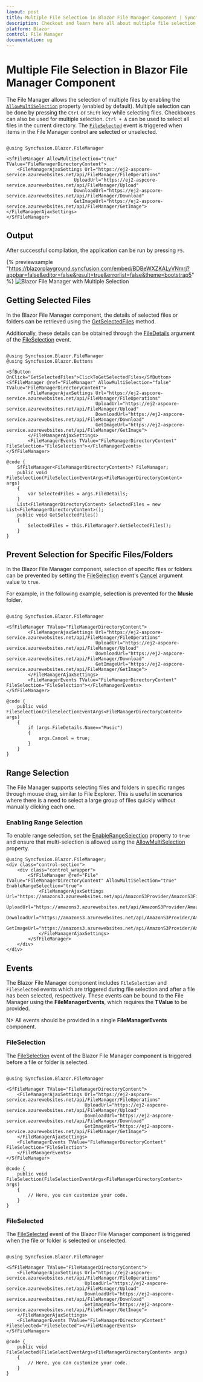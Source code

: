 ```yaml
---
layout: post
title: Multiple File Selection in Blazor File Manager Component | Syncfusion
description: Checkout and learn here all about multiple file selection in Syncfusion Blazor File Manager component and more.
platform: Blazor
control: File Manager
documentation: ug
---
```


# Multiple File Selection in Blazor File Manager Component

The File Manager allows the selection of multiple files by enabling the [`AllowMultiSelection`](https://help.syncfusion.com/cr/blazor/Syncfusion.Blazor.FileManager.SfFileManager-1.html#Syncfusion_Blazor_FileManager_SfFileManager_1_AllowMultiSelection) property (enabled by default). Multiple selection can be done by pressing the `Ctrl` or `Shift` key while selecting files. Checkboxes can also be used for multiple selection. `Ctrl + A` can be used to select all files in the current directory. The [`FileSelected`](https://help.syncfusion.com/cr/blazor/Syncfusion.Blazor.FileManager.FileManagerEvents-1.html#Syncfusion_Blazor_FileManager_FileManagerEvents_1_FileSelected) event is triggered when items in the File Manager control are selected or unselected.

```cshtml

@using Syncfusion.Blazor.FileManager

<SfFileManager AllowMultiSelection="true" TValue="FileManagerDirectoryContent">
    <FileManagerAjaxSettings Url="https://ej2-aspcore-service.azurewebsites.net/api/FileManager/FileOperations"
                         UploadUrl="https://ej2-aspcore-service.azurewebsites.net/api/FileManager/Upload"
                         DownloadUrl="https://ej2-aspcore-service.azurewebsites.net/api/FileManager/Download"
                         GetImageUrl="https://ej2-aspcore-service.azurewebsites.net/api/FileManager/GetImage">
</FileManagerAjaxSettings>
</SfFileManager>

```

## Output

After successful compilation, the application can be run by pressing `F5`.


{% previewsample "https://blazorplayground.syncfusion.com/embed/BDBeWXZKALyVNmrj?appbar=false&editor=false&result=true&errorlist=false&theme=bootstrap5" %}
![Blazor File Manager with Multiple Selection](images/blazor-filemanager-multi-selection.png)

## Getting Selected Files

In the Blazor File Manager component, the details of selected files or folders can be retrieved using the [GetSelectedFiles](https://help.syncfusion.com/cr/blazor/Syncfusion.Blazor.FileManager.SfFileManager-1.html#Syncfusion_Blazor_FileManager_SfFileManager_1_GetSelectedFiles) method.

Additionally, these details can be obtained through the [FileDetails](https://help.syncfusion.com/cr/blazor/Syncfusion.Blazor.FileManager.FileSelectionEventArgs-1.html#Syncfusion_Blazor_FileManager_FileSelectionEventArgs_1_FileDetails) argument of the [FileSelection](https://help.syncfusion.com/cr/blazor/Syncfusion.Blazor.FileManager.FileManagerEvents-1.html#Syncfusion_Blazor_FileManager_FileManagerEvents_1_FileSelection) event.

```cshtml

@using Syncfusion.Blazor.FileManager
@using Syncfusion.Blazor.Buttons

<SfButton OnClick="GetSelectedFiles">ClickToGetSelectedFiles</SfButton>
<SfFileManager @ref="FileManager" AllowMultiSelection="false" TValue="FileManagerDirectoryContent">
        <FileManagerAjaxSettings Url="https://ej2-aspcore-service.azurewebsites.net/api/FileManager/FileOperations"
                                 UploadUrl="https://ej2-aspcore-service.azurewebsites.net/api/FileManager/Upload"
                                 DownloadUrl="https://ej2-aspcore-service.azurewebsites.net/api/FileManager/Download"
                                 GetImageUrl="https://ej2-aspcore-service.azurewebsites.net/api/FileManager/GetImage">
        </FileManagerAjaxSettings>
        <FileManagerEvents TValue="FileManagerDirectoryContent" FileSelection="FileSelection"></FileManagerEvents>
</SfFileManager>

@code {
    SfFileManager<FileManagerDirectoryContent>? FileManager;
    public void FileSelection(FileSelectionEventArgs<FileManagerDirectoryContent> args)
    {
        var SelectedFiles = args.FileDetails;
    }
    List<FileManagerDirectoryContent> SelectedFiles = new List<FileManagerDirectoryContent>();
    public void GetSelectedFiles()
    {
        SelectedFiles = this.FileManager?.GetSelectedFiles();
    }
}

```

## Prevent Selection for Specific Files/Folders

In the Blazor File Manager component, selection of specific files or folders can be prevented by setting the [FileSelection](https://help.syncfusion.com/cr/blazor/Syncfusion.Blazor.FileManager.FileManagerEvents-1.html#Syncfusion_Blazor_FileManager_FileManagerEvents_1_FileSelection) event's [Cancel](https://help.syncfusion.com/cr/blazor/Syncfusion.Blazor.FileManager.FileSelectionEventArgs-1.html#Syncfusion_Blazor_FileManager_FileSelectionEventArgs_1_Cancel) argument value to `true`.

For example, in the following example, selection is prevented for the **Music** folder.


```cshtml

@using Syncfusion.Blazor.FileManager

<SfFileManager TValue="FileManagerDirectoryContent">
        <FileManagerAjaxSettings Url="https://ej2-aspcore-service.azurewebsites.net/api/FileManager/FileOperations"
                                 UploadUrl="https://ej2-aspcore-service.azurewebsites.net/api/FileManager/Upload"
                                 DownloadUrl="https://ej2-aspcore-service.azurewebsites.net/api/FileManager/Download"
                                 GetImageUrl="https://ej2-aspcore-service.azurewebsites.net/api/FileManager/GetImage">
        </FileManagerAjaxSettings>
        <FileManagerEvents TValue="FileManagerDirectoryContent" FileSelection="FileSelection"></FileManagerEvents>
</SfFileManager>

@code {
    public void FileSelection(FileSelectionEventArgs<FileManagerDirectoryContent> args)
    {
        if (args.FileDetails.Name=="Music")
        {
            args.Cancel = true;
        }
    }
}

```

## Range Selection

The File Manager supports selecting files and folders in specific ranges through mouse drag, similar to File Explorer. This is useful in scenarios where there is a need to select a large group of files quickly without manually clicking each one.

### Enabling Range Selection

To enable range selection, set the [EnableRangeSelection](https://help.syncfusion.com/cr/blazor/Syncfusion.Blazor.FileManager.SfFileManager-1.html#Syncfusion_Blazor_FileManager_SfFileManager_1_EnableRangeSelection) property to `true` and ensure that multi-selection is allowed using the [AllowMultiSelection](https://help.syncfusion.com/cr/blazor/Syncfusion.Blazor.FileManager.SfFileManager-1.html#Syncfusion_Blazor_FileManager_SfFileManager_1_AllowMultiSelection) property.

````cshtml
@using Syncfusion.Blazor.FileManager;
<div class="control-section">
    <div class="control_wrapper">
        <SfFileManager @ref="File" TValue="FileManagerDirectoryContent" AllowMultiSelection="true" EnableRangeSelection="true">
            <FileManagerAjaxSettings Url="https://amazons3.azurewebsites.net/api/AmazonS3Provider/AmazonS3Fileoperations"
                                     UploadUrl="https://amazons3.azurewebsites.net/api/AmazonS3Provider/AmazonS3Upload"
                                     DownloadUrl="https://amazons3.azurewebsites.net/api/AmazonS3Provider/AmazonS3Download"
                                     GetImageUrl="https://amazons3.azurewebsites.net/api/AmazonS3Provider/AmazonS3GetImage">
            </FileManagerAjaxSettings>
        </SfFileManager>
    </div>
</div>
````

## Events

The Blazor File Manager component includes `FileSelection` and `FileSelected` events which are triggered during file selection and after a file has been selected, respectively. These events can be bound to the File Manager using the **FileManagerEvents**, which requires the **TValue** to be provided.

N> All events should be provided in a single **FileManagerEvents** component.

### FileSelection

The [FileSelection](https://help.syncfusion.com/cr/blazor/Syncfusion.Blazor.FileManager.FileManagerEvents-1.html#Syncfusion_Blazor_FileManager_FileManagerEvents_1_FileSelection) event of the Blazor File Manager component is triggered before a file or folder is selected.

```cshtml

@using Syncfusion.Blazor.FileManager

<SfFileManager TValue="FileManagerDirectoryContent">
    <FileManagerAjaxSettings Url="https://ej2-aspcore-service.azurewebsites.net/api/FileManager/FileOperations"
                             UploadUrl="https://ej2-aspcore-service.azurewebsites.net/api/FileManager/Upload"
                             DownloadUrl="https://ej2-aspcore-service.azurewebsites.net/api/FileManager/Download"
                             GetImageUrl="https://ej2-aspcore-service.azurewebsites.net/api/FileManager/GetImage">
    </FileManagerAjaxSettings>
    <FileManagerEvents TValue="FileManagerDirectoryContent" FileSelection="FileSelection">
    </FileManagerEvents>
</SfFileManager>

@code {
    public void FileSelection(FileSelectionEventArgs<FileManagerDirectoryContent> args)
    {
        // Here, you can customize your code.
    }
}

```

### FileSelected

The [FileSelected](https://help.syncfusion.com/cr/blazor/Syncfusion.Blazor.FileManager.FileManagerEvents-1.html#Syncfusion_Blazor_FileManager_FileManagerEvents_1_FileSelected) event of the Blazor File Manager component is triggered when the file or folder is selected or unselected.

```cshtml

@using Syncfusion.Blazor.FileManager

<SfFileManager TValue="FileManagerDirectoryContent">
    <FileManagerAjaxSettings Url="https://ej2-aspcore-service.azurewebsites.net/api/FileManager/FileOperations"
                             UploadUrl="https://ej2-aspcore-service.azurewebsites.net/api/FileManager/Upload"
                             DownloadUrl="https://ej2-aspcore-service.azurewebsites.net/api/FileManager/Download"
                             GetImageUrl="https://ej2-aspcore-service.azurewebsites.net/api/FileManager/GetImage">
    </FileManagerAjaxSettings>
    <FileManagerEvents TValue="FileManagerDirectoryContent" FileSelected="FileSelected"></FileManagerEvents>
</SfFileManager>

@code {
    public void FileSelected(FileSelectEventArgs<FileManagerDirectoryContent> args)
    {
        // Here, you can customize your code.
    }
}

```